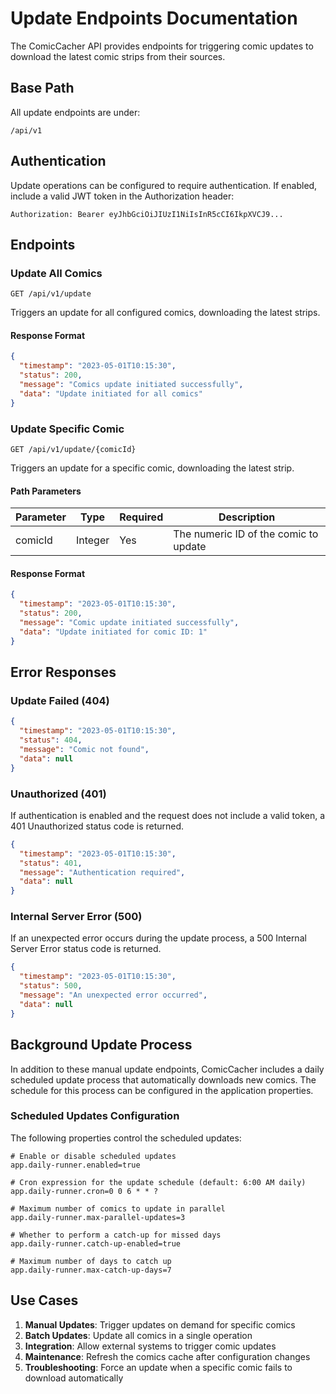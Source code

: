# Update Endpoints Documentation

The ComicCacher API provides endpoints for triggering comic updates to download the latest comic strips from their sources.

## Base Path

All update endpoints are under:

```
/api/v1
```

## Authentication

Update operations can be configured to require authentication. If enabled, include a valid JWT token in the Authorization header:

```
Authorization: Bearer eyJhbGciOiJIUzI1NiIsInR5cCI6IkpXVCJ9...
```

## Endpoints

### Update All Comics

```
GET /api/v1/update
```

Triggers an update for all configured comics, downloading the latest strips.

#### Response Format

```json
{
  "timestamp": "2023-05-01T10:15:30",
  "status": 200,
  "message": "Comics update initiated successfully",
  "data": "Update initiated for all comics"
}
```

### Update Specific Comic

```
GET /api/v1/update/{comicId}
```

Triggers an update for a specific comic, downloading the latest strip.

#### Path Parameters

| Parameter | Type    | Required | Description                           |
|-----------|---------|----------|---------------------------------------|
| comicId   | Integer | Yes      | The numeric ID of the comic to update |

#### Response Format

```json
{
  "timestamp": "2023-05-01T10:15:30",
  "status": 200,
  "message": "Comic update initiated successfully",
  "data": "Update initiated for comic ID: 1"
}
```

## Error Responses

### Update Failed (404)

```json
{
  "timestamp": "2023-05-01T10:15:30",
  "status": 404,
  "message": "Comic not found",
  "data": null
}
```

### Unauthorized (401)

If authentication is enabled and the request does not include a valid token, a 401 Unauthorized status code is returned.

```json
{
  "timestamp": "2023-05-01T10:15:30",
  "status": 401,
  "message": "Authentication required",
  "data": null
}
```

### Internal Server Error (500)

If an unexpected error occurs during the update process, a 500 Internal Server Error status code is returned.

```json
{
  "timestamp": "2023-05-01T10:15:30",
  "status": 500,
  "message": "An unexpected error occurred",
  "data": null
}
```

## Background Update Process

In addition to these manual update endpoints, ComicCacher includes a daily scheduled update process that automatically downloads new comics. The schedule for this process can be configured in the application properties.

### Scheduled Updates Configuration

The following properties control the scheduled updates:

```properties
# Enable or disable scheduled updates
app.daily-runner.enabled=true

# Cron expression for the update schedule (default: 6:00 AM daily)
app.daily-runner.cron=0 0 6 * * ?

# Maximum number of comics to update in parallel
app.daily-runner.max-parallel-updates=3

# Whether to perform a catch-up for missed days
app.daily-runner.catch-up-enabled=true

# Maximum number of days to catch up
app.daily-runner.max-catch-up-days=7
```

## Use Cases

1. **Manual Updates**: Trigger updates on demand for specific comics
2. **Batch Updates**: Update all comics in a single operation
3. **Integration**: Allow external systems to trigger comic updates
4. **Maintenance**: Refresh the comics cache after configuration changes
5. **Troubleshooting**: Force an update when a specific comic fails to download automatically